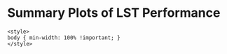 # <a name="top"></a> Summary Plots of LST Performance




``` {=html}
<style>
body { min-width: 100% !important; }
</style>
```
